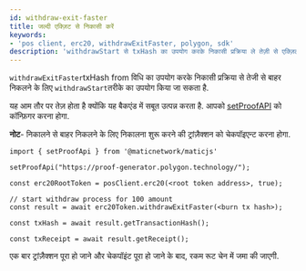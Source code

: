 ```yaml
---
id: withdraw-exit-faster
title: जल्दी एक्ज़िट से निकासी करें
keywords:
- 'pos client, erc20, withdrawExitFaster, polygon, sdk'
description: 'withdrawStart से txHash का उपयोग करके निकासी प्रक्रिया ले तेज़ी से एक्ज़िट करें.'
---
```


`withdrawExitFaster`txHash from विधि का उपयोग करके निकासी प्रक्रिया से तेजी से बाहर निकलने के लिए `withdrawStart`तरीके का उपयोग किया जा सकता है.

यह आम तौर पर तेज़ होता है क्योंकि यह बैकएंड में सबूत उत्पन्न करता है. आपको [setProofAPI](/docs/develop/ethereum-polygon/matic-js/set-proof-api) को कॉन्फ़िगर करना होगा.

**नोट**- निकालने से बाहर निकलने के लिए निकालना शुरू करने की ट्रांज़ैक्शन को चेकपॉइएन्ट करना होगा.

```
import { setProofApi } from '@maticnetwork/maticjs'

setProofApi("https://proof-generator.polygon.technology/");

const erc20RootToken = posClient.erc20(<root token address>, true);

// start withdraw process for 100 amount
const result = await erc20Token.withdrawExitFaster(<burn tx hash>);

const txHash = await result.getTransactionHash();

const txReceipt = await result.getReceipt();

```

एक बार ट्रांज़ैक्शन पूरा हो जाने और चेकपॉइंट पूरा हो जाने के बाद, रकम रूट चेन में जमा की जाएगी.
